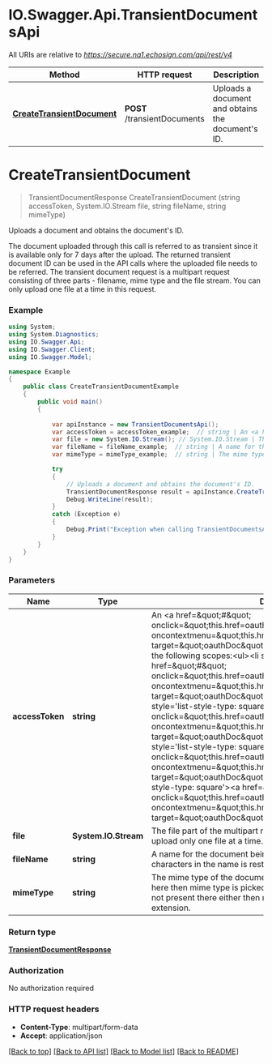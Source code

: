 # IO.Swagger.Api.TransientDocumentsApi

All URIs are relative to *https://secure.na1.echosign.com/api/rest/v4*

Method | HTTP request | Description
------------- | ------------- | -------------
[**CreateTransientDocument**](TransientDocumentsApi.md#createtransientdocument) | **POST** /transientDocuments | Uploads a document and obtains the document&#39;s ID.


<a name="createtransientdocument"></a>
# **CreateTransientDocument**
> TransientDocumentResponse CreateTransientDocument (string accessToken, System.IO.Stream file, string fileName, string mimeType)

Uploads a document and obtains the document's ID.

The document uploaded through this call is referred to as transient since it is available only for 7 days after the upload. The returned transient document ID can be used in the API calls where the uploaded file needs to be referred. The transient document request is a multipart request consisting of three parts - filename, mime type and the file stream. You can only upload one file at a time in this request.

### Example
```csharp
using System;
using System.Diagnostics;
using IO.Swagger.Api;
using IO.Swagger.Client;
using IO.Swagger.Model;

namespace Example
{
    public class CreateTransientDocumentExample
    {
        public void main()
        {
            
            var apiInstance = new TransientDocumentsApi();
            var accessToken = accessToken_example;  // string | An <a href=\"#\" onclick=\"this.href=oauthDoc()\" oncontextmenu=\"this.href=oauthDoc()\" target=\"oauthDoc\">OAuth Access Token</a> with any of the following scopes:<ul><li style='list-style-type: square'><a href=\"#\" onclick=\"this.href=oauthDoc('agreement_write')\" oncontextmenu=\"this.href=oauthDoc('agreement_write')\" target=\"oauthDoc\">agreement_write</a></li><li style='list-style-type: square'><a href=\"#\" onclick=\"this.href=oauthDoc('agreement_send')\" oncontextmenu=\"this.href=oauthDoc('agreement_send')\" target=\"oauthDoc\">agreement_send</a></li><li style='list-style-type: square'><a href=\"#\" onclick=\"this.href=oauthDoc('widget_write')\" oncontextmenu=\"this.href=oauthDoc('widget_write')\" target=\"oauthDoc\">widget_write</a></li><li style='list-style-type: square'><a href=\"#\" onclick=\"this.href=oauthDoc('library_write')\" oncontextmenu=\"this.href=oauthDoc('library_write')\" target=\"oauthDoc\">library_write</a></li></ul>
            var file = new System.IO.Stream(); // System.IO.Stream | The file part of the multipart request for document upload. You can upload only one file at a time.
            var fileName = fileName_example;  // string | A name for the document being uploaded. Maximum number of characters in the name is restricted to 255. (optional) 
            var mimeType = mimeType_example;  // string | The mime type of the document being uploaded. If not specified here then mime type is picked up from the file object. If mime type is not present there either then mime type is inferred from file name extension. (optional) 

            try
            {
                // Uploads a document and obtains the document's ID.
                TransientDocumentResponse result = apiInstance.CreateTransientDocument(accessToken, file, fileName, mimeType);
                Debug.WriteLine(result);
            }
            catch (Exception e)
            {
                Debug.Print("Exception when calling TransientDocumentsApi.CreateTransientDocument: " + e.Message );
            }
        }
    }
}
```

### Parameters

Name | Type | Description  | Notes
------------- | ------------- | ------------- | -------------
 **accessToken** | **string**| An &lt;a href&#x3D;\&quot;#\&quot; onclick&#x3D;\&quot;this.href&#x3D;oauthDoc()\&quot; oncontextmenu&#x3D;\&quot;this.href&#x3D;oauthDoc()\&quot; target&#x3D;\&quot;oauthDoc\&quot;&gt;OAuth Access Token&lt;/a&gt; with any of the following scopes:&lt;ul&gt;&lt;li style&#x3D;&#39;list-style-type: square&#39;&gt;&lt;a href&#x3D;\&quot;#\&quot; onclick&#x3D;\&quot;this.href&#x3D;oauthDoc(&#39;agreement_write&#39;)\&quot; oncontextmenu&#x3D;\&quot;this.href&#x3D;oauthDoc(&#39;agreement_write&#39;)\&quot; target&#x3D;\&quot;oauthDoc\&quot;&gt;agreement_write&lt;/a&gt;&lt;/li&gt;&lt;li style&#x3D;&#39;list-style-type: square&#39;&gt;&lt;a href&#x3D;\&quot;#\&quot; onclick&#x3D;\&quot;this.href&#x3D;oauthDoc(&#39;agreement_send&#39;)\&quot; oncontextmenu&#x3D;\&quot;this.href&#x3D;oauthDoc(&#39;agreement_send&#39;)\&quot; target&#x3D;\&quot;oauthDoc\&quot;&gt;agreement_send&lt;/a&gt;&lt;/li&gt;&lt;li style&#x3D;&#39;list-style-type: square&#39;&gt;&lt;a href&#x3D;\&quot;#\&quot; onclick&#x3D;\&quot;this.href&#x3D;oauthDoc(&#39;widget_write&#39;)\&quot; oncontextmenu&#x3D;\&quot;this.href&#x3D;oauthDoc(&#39;widget_write&#39;)\&quot; target&#x3D;\&quot;oauthDoc\&quot;&gt;widget_write&lt;/a&gt;&lt;/li&gt;&lt;li style&#x3D;&#39;list-style-type: square&#39;&gt;&lt;a href&#x3D;\&quot;#\&quot; onclick&#x3D;\&quot;this.href&#x3D;oauthDoc(&#39;library_write&#39;)\&quot; oncontextmenu&#x3D;\&quot;this.href&#x3D;oauthDoc(&#39;library_write&#39;)\&quot; target&#x3D;\&quot;oauthDoc\&quot;&gt;library_write&lt;/a&gt;&lt;/li&gt;&lt;/ul&gt; | 
 **file** | **System.IO.Stream**| The file part of the multipart request for document upload. You can upload only one file at a time. | 
 **fileName** | **string**| A name for the document being uploaded. Maximum number of characters in the name is restricted to 255. | [optional] 
 **mimeType** | **string**| The mime type of the document being uploaded. If not specified here then mime type is picked up from the file object. If mime type is not present there either then mime type is inferred from file name extension. | [optional] 

### Return type

[**TransientDocumentResponse**](TransientDocumentResponse.md)

### Authorization

No authorization required

### HTTP request headers

 - **Content-Type**: multipart/form-data
 - **Accept**: application/json

[[Back to top]](#) [[Back to API list]](../README.md#documentation-for-api-endpoints) [[Back to Model list]](../README.md#documentation-for-models) [[Back to README]](../README.md)

